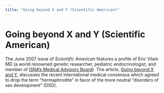 ```yaml
---
title: "Going beyond X and Y (Scientific American)"
---
```


# Going beyond X and Y (Scientific American)

The June 2007 issue of _Scientific American_ features a profile of Eric Vilain MD (a world renowned genetic researcher, pediatric endocrinologist, and member of <a href="/about/medicalboard"><span class="caps">ISNA</span>&#8217;s Medical Advisory Board</a>). The article, <a href="http://www.sciam.com/article.cfm?chanID=sa006&amp;articleID=727D7A18-E7F2-99DF-306CFA4718A57613&amp;colID=30">Going beyond X and Y</a>, discusses the recent international medical consensus which agreed to drop the term &#8220;hermaphrodite&#8221; in favor of the more neutral &#8220;disorders of sex development&#8221; (<span class="caps">DSD</span>).